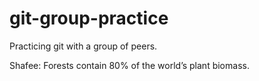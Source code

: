 # git-group-practice

Practicing git with a group of peers.

Shafee: Forests contain 80% of the world’s plant biomass.
